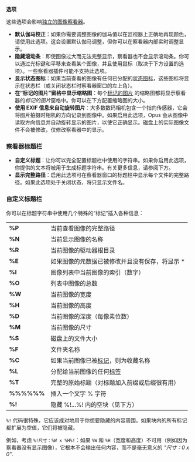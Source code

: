 **选项**

这些选项会影响[独立的图像察看器](/Manual/additional_functionality/viewing_images/README.zh.md)。

- **默认伽马校正**：如果你需要调整图像的伽马值以在监视器上正确地再现颜色，请使用此选项。这会设置默认伽马调整，但你可以在察看器内部实时调整显示。
- **隐藏滚动条**：即使图像过大而无法完整显示，察看器也不会显示滚动条。你可以通过光标键和平移来查看某个图像，并且使用鼠标（取决于下方设置的选项）。一些察看器插件可能不支持此选项。
- **显示状态图标**：如果当前查看的图像有任何已分配的[状态图标](/Manual/file_operations/labels.zh.md)，这些图标将显示在状态栏（或关闭状态栏时察看器窗口的左上角）。
- **在“标记的图片”窗格中显示缩略图**：每个[标记的图片](/Manual/additional_functionality/viewing_images/image_marking.zh.md) 的缩略图都将显示察看器的*标记的图片*窗格中。你可以在下方配置缩略图的大小。
- **使用 EXIF 信息来自动旋转图片**：大多数数码相机包含一个指向传感器，它会将图片拍摄时相机的方向记录到图像中。如果启用此选项，Opus 会从图像中读取方向信息并自动旋转显示的图片，以使它正确显示。磁盘上的实际图像文件不会被修改，仅修改察看器中的显示。

### 察看器标题栏

- **自定义标题**：让你可以完全配置标题栏中使用的字符串。如果你启用此选项，你提供的文本将被用于生成标题字符串。有关更多信息，请参阅下方。
- **显示完整路径**：启用此选项可在察看器窗口的标题栏中显示每个文件的完整路径。如果此选项处于关闭状态，将只显示文件名。

### 自定义标题栏

你可以在标题字符串中使用几个特殊的“标记”插入各种信息：

|            |                                                                                                      |
|------------|------------------------------------------------------------------------------------------------------|
| **%P**     | 当前查看图像的完整路径                                                              |
| **%N**     | 当前显示图像的名称                                                                  |
| **%R**     | 当前图像的驱动器根目录                                                                      |
| **%E**     | 如果图像的元数据已被修改并且没有保存，将显示 \*                                  |
| **%I**     | 图像列表中当前图像的索引（数字）                                                 |
| **%O**     | 列表中图像的总数                                                                   |
| **%W**     | 当前图像的宽度                                                                           |
| **%H**     | 当前图像的高度                                                                          |
| **%D**     | 当前图像的深度（每像素位数）                                                          |
| **%M**     | 当前图像的尺寸                                                                           |
| **%S**     | 磁盘上的文件大小                                                                                    |
| **%F**     | 文件夹名称                                                                                          |
| **%C**     | 如果当前图像已被[标记](/Manual/additional_functionality/viewing_images/image_marking.zh.md)，则为收藏名称 |
| **%L**     | 分配给当前图像的任何[标签](/Manual/file_operations/labels.zh.md)                                  |
| **%T**     | 完整的原始标题（对标题加入前缀或后缀很有用）                   |
| **%%%%%%** | 插入一个文字 % 字符                                                                         |
| **%!**     | 隐藏 %!...%! 内的空块（见下方）                                                         |

`%!` 代码很特殊，它应该成对地用于你想要隐藏的内容周围。如果块内的所有标记都扩展为空值，它们将被隐藏。

例如，考虑 `%!尺寸：%W x %H%!`：如果 `%W` 和 `%H`（宽度和高度）不可用（例如因为察看器没有显示图像），它根本不会输出任何内容，而不是毫无意义的 *"尺寸：0 x 0"*.